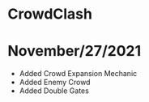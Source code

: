 # CrowdClash

# November/27/2021

- Added Crowd Expansion Mechanic
- Added Enemy Crowd
- Added Double Gates